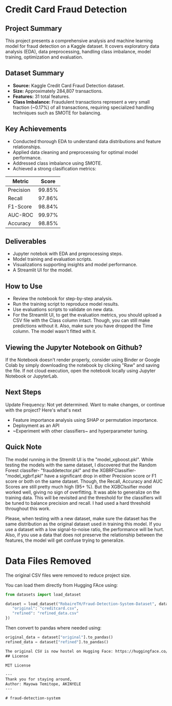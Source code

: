 # Credit Card Fraud Detection

## Project Summary
This project presents a comprehensive analysis and machine learning model for fraud detection on a Kaggle dataset. It covers exploratory data analysis (EDA), data preprocessing, handling class imbalance, model training, optimization and evaluation.

## Dataset Summary
- **Source:** Kaggle Credit Card Fraud Detection dataset.
- **Size:** Approximately 284,807 transactions.
- **Features:** 31 total features.
- **Class Imbalance:** Fraudulent transactions represent a very small fraction (~0.17%) of all transactions, requiring specialized handling techniques such as SMOTE for balancing.

## Key Achievements
- Conducted thorough EDA to understand data distributions and feature relationships.
- Applied data cleaning and preprocessing for optimal model performance.
- Addressed class imbalance using SMOTE.
- Achieved a strong clasification metrics:

|   Metric  | Score  |
|-----------|--------|
| Precision | 99.85% |
| Recall    | 97.86% |
| F1-Score  | 98.84% |
| AUC-ROC   | 99.97% |
| Accuracy  | 98.85% |

## Deliverables
- Jupyter notebok with EDA and preprocessing steps.
- Model training and evaluation scripts.
- Visualizations supporting insights and model performance.
- A Streamlit UI for the model.

## How to Use

- Review the notebook for step-by-step analysis.
- Run the training script to reproduce model results.
- Use evaluations scripts to validate on new data.
- For the Streamlit UI, to get the evaluation metrics, you should upload a CSV file with the Class column intact. Though, you can still make predictions without it. Also, make sure you have dropped the Time column. The model wasn't fitted with it. 

## Viewing the Jupyter Notebook on Github?

If the Notebook doesn't render properly, consider using Binder or Google Colab by simply downloading the notebook by clicking "Raw" and saving the file. If not cloud execution, open the notebook locally using Jupyter Notebook or JupyterLab.

## Next Steps
Update Frequency: Not yet determined.
Want to make changes, or continue with the project? Here's what's next
- Feature importance analysis using SHAP or permutation importance.
- Deployment as an API
- ~Experiment with other classifiers~ and hyperparameter tuning.

## Quick Note
The model running in the Stremlit UI is the "model_xgboost.pkl". While testing the models with the same dataset, I discovered that the Random Forest classifer- "frauddetector.pkl" and the XGBRFClassifier- "model_xgbrf.pkl" have a significant drop in either Precision score or F1 score or both on the same dataset. Though, the Recall, Accuracy and AUC Scores are still pretty much high (95+ %). But the XGBClssifier model worked well, giving no sign of overfitting. It was able to generalize on the training data. This will be revisited and the threshold for the classifiers will be tuned to balance precision and recall. I had used a hard threshold throughout this work.

Please, when testing with a new dataset, make sure the dataset has the same distribution as the original dataset used in training this model. If you use a dataset with a low signal-to-noise ratio, the performance will be hurt. Also, if you use a data that does not preserve the relationship between the features, the model will get confuse trying to generalize.

# Data Files Removed

The original CSV files were removed to reduce project size. 

You can load them directly from Hugging FAce using: 
 ```python
 from datasets import load_dataset

dataset = load_dataset("RobaireTH/Fraud-Detection-System-Dataset", data_files={
    "original": "creditcard.csv",
    "refined": "refined_data.csv"
}) 
```

Then convert to pandas where needed using:
```python
original_data = dataset["original"].to_pandas()
refined_data = dataset["refined"].to_pandas()
```

```txt
The original CSV is now hostel on Hugging Face: https://huggingface.co/datasets/RobaireTH/Fraud-Detection-System-Dataset
## License

MIT License

---
Thank you for staying around,
Author: Mayowa Temitope, AKINYELE
---

# fraud-detection-system
